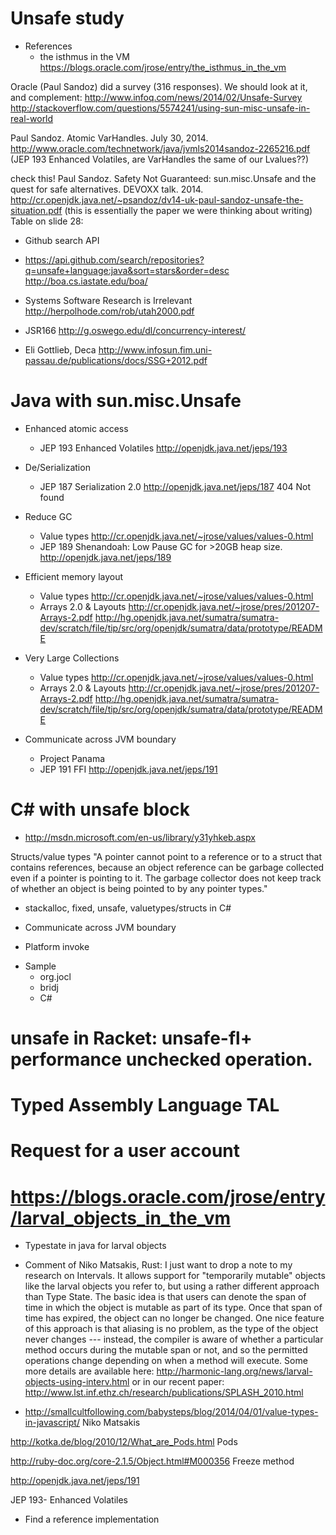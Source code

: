 Unsafe study
============

* References
  - the isthmus in the VM
  https://blogs.oracle.com/jrose/entry/the_isthmus_in_the_vm

Oracle (Paul Sandoz) did a survey (316 responses).
We should look at it, and complement:
http://www.infoq.com/news/2014/02/Unsafe-Survey
http://stackoverflow.com/questions/5574241/using-sun-misc-unsafe-in-real-world

Paul Sandoz. Atomic VarHandles. July 30, 2014.
http://www.oracle.com/technetwork/java/jvmls2014sandoz-2265216.pdf
(JEP 193 Enhanced Volatiles, are VarHandles the same of our Lvalues??)

 check this!  Paul Sandoz. Safety Not Guaranteed: sun.misc.Unsafe and the quest for safe alternatives. DEVOXX talk. 2014.
http://cr.openjdk.java.net/~psandoz/dv14-uk-paul-sandoz-unsafe-the-situation.pdf
(this is essentially the paper we were thinking about writing)
Table on slide 28:

* Github search API
- https://api.github.com/search/repositories?q=unsafe+language:java&sort=stars&order=desc
http://boa.cs.iastate.edu/boa/

* Systems Software Research is Irrelevant
http://herpolhode.com/rob/utah2000.pdf

* JSR166
http://g.oswego.edu/dl/concurrency-interest/

* Eli Gottlieb, Deca
  http://www.infosun.fim.uni-passau.de/publications/docs/SSG+2012.pdf

Java with sun.misc.Unsafe
=========================

* Enhanced atomic access
  - JEP 193 Enhanced Volatiles
    http://openjdk.java.net/jeps/193

* De/Serialization
  - JEP 187 Serialization 2.0
    http://openjdk.java.net/jeps/187 404 Not found

* Reduce GC
  - Value types
    http://cr.openjdk.java.net/~jrose/values/values-0.html
  - JEP 189 Shenandoah: Low Pause GC for >20GB heap size.
    http://openjdk.java.net/jeps/189

* Efficient memory layout
  - Value types
    http://cr.openjdk.java.net/~jrose/values/values-0.html
  - Arrays 2.0 & Layouts
    http://cr.openjdk.java.net/~jrose/pres/201207-Arrays-2.pdf
    http://hg.openjdk.java.net/sumatra/sumatra-dev/scratch/file/tip/src/org/openjdk/sumatra/data/prototype/README

* Very Large Collections
  - Value types
    http://cr.openjdk.java.net/~jrose/values/values-0.html
  - Arrays 2.0 & Layouts
    http://cr.openjdk.java.net/~jrose/pres/201207-Arrays-2.pdf
    http://hg.openjdk.java.net/sumatra/sumatra-dev/scratch/file/tip/src/org/openjdk/sumatra/data/prototype/README

* Communicate across JVM boundary
  - Project Panama
  - JEP 191 FFI
    http://openjdk.java.net/jeps/191

C# with unsafe block
====================

- http://msdn.microsoft.com/en-us/library/y31yhkeb.aspx

Structs/value types
"A pointer cannot point to a reference or to a struct that contains references,
because an object reference can be garbage collected even if a pointer is 
pointing to it. The garbage collector does not keep track of whether an 
object is being pointed to by any pointer types."

- stackalloc, fixed, unsafe, valuetypes/structs in C#

* Communicate across JVM boundary
- Platform invoke



* Sample 
  - org.jocl
  - bridj
  - C#


# unsafe in Racket: unsafe-fl+ performance unchecked operation.

# Typed Assembly Language TAL

# Request for a user account

# https://blogs.oracle.com/jrose/entry/larval_objects_in_the_vm
  - Typestate in java for larval objects
  - Comment of Niko Matsakis, Rust:
I just want to drop a note to my research on Intervals.
It allows support for "temporarily mutable" objects like the larval objects you refer
 to, but using a rather different approach than Type State.
The basic idea is that users can denote the span of time in which the object is
mutable as part of its type. Once that span of time has expired, 
the object can no longer be changed.
One nice feature of this approach is that aliasing is no problem,
as the type of the object never changes --- instead,
the compiler is aware of whether a particular method occurs during the mutable span 
or not, and so the permitted operations change depending on when a method will execute.
Some more details are available here:
http://harmonic-lang.org/news/larval-objects-using-interv.html or in our recent paper: 
http://www.lst.inf.ethz.ch/research/publications/SPLASH_2010.html


- http://smallcultfollowing.com/babysteps/blog/2014/04/01/value-types-in-javascript/
Niko Matsakis

http://kotka.de/blog/2010/12/What_are_Pods.html
Pods

http://ruby-doc.org/core-2.1.5/Object.html#M000356
Freeze method

http://openjdk.java.net/jeps/191

JEP 193- Enhanced Volatiles
* Find a reference implementation
